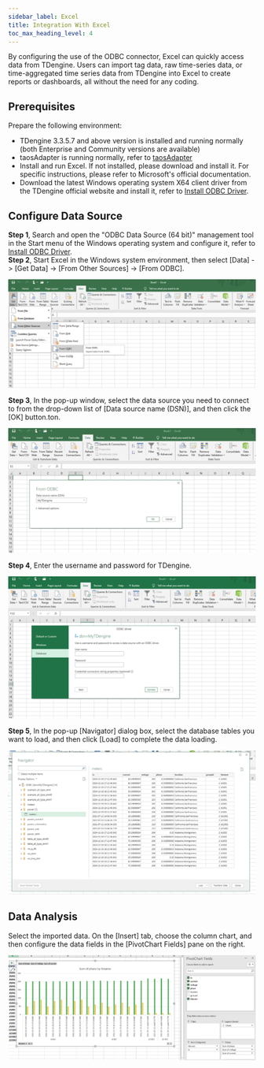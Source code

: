 ```yaml
---
sidebar_label: Excel
title: Integration With Excel
toc_max_heading_level: 4
---
```


 By configuring the use of the ODBC connector, Excel can quickly access data from TDengine. Users can import tag data, raw time-series data, or time-aggregated time series data from TDengine into Excel to create reports or dashboards, all without the need for any coding.

## Prerequisites

Prepare the following environment:

- TDengine 3.3.5.7 and above version is installed and running normally (both Enterprise and Community versions are available)
- taosAdapter is running normally, refer to [taosAdapter](../../../tdengine-reference/components/taosadapter/)
- Install and run Excel. If not installed, please download and install it. For specific instructions, please refer to Microsoft's official documentation.
- Download the latest Windows operating system X64 client driver from the TDengine official website and install it, refer to [Install ODBC Driver](../../../tdengine-reference/client-libraries/odbc/#Installation).

## Configure Data Source

**Step 1**, Search and open the "ODBC Data Source (64 bit)" management tool in the Start menu of the Windows operating system and configure it, refer to [Install ODBC Driver](../../../tdengine-reference/client-libraries/odbc/#Installation).    
**Step 2**, Start Excel in the Windows system environment, then select [Data] -> [Get Data] -> [From Other Sources] -> [From ODBC].   

![excel-odbc](./excel/odbc-menu.jpg) 

**Step 3**, In the pop-up window, select the data source you need to connect to from the drop-down list of [Data source name (DSN)], and then click the [OK] button.ton.  

![excel-odbc](./excel/odbc-select.jpg) 

**Step 4**, Enter the username and password for TDengine. 

![excel-odbc](./excel/odbc-config.jpg) 

**Step 5**, In the pop-up [Navigator] dialog box, select the database tables you want to load, and then click [Load] to complete the data loading. 

![excel-odbc](./excel/odbc-load.jpg)

## Data Analysis

Select the imported data. On the [Insert] tab, choose the column chart, and then configure the data fields in the [PivotChart Fields] pane on the right.

![excel-odbc](./excel/odbc-data.jpg)
